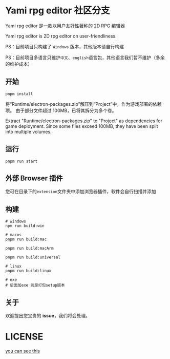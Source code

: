 # Yami rpg editor 社区分支

Yami rpg editor 是一款以用户友好性著称的 2D RPG 编辑器

Yami rpg editor is 2D rpg editor on user-friendliness.


PS：目前项目只构建了 `Windows` 版本，其他版本请自行构建


PS：目前项目多语言只维护`中文`、`english`语言包，其他语言我们暂不维护（多余的维护成本）

## 开始

```shell
pnpm install
```

将“Runtime/electron-packages.zip”解压到“Project”中，作为游戏部署的依赖项。
由于部分文件超过 100MB，已将其拆分为多个卷。

Extract "Runtime/electron-packages.zip" to "Project" as dependencies for game deployment.
Since some files exceed 100MB, they have been split into multiple volumes.

## 运行

```shell
pnpm run start
```

## 外部 Browser 插件

您可在目录下的`extension`文件夹中添加浏览器插件，软件会自行扫描并添加

## 构建

```shell
# windows
npm run build:win

# macos
pnpm run build:mac

pnpm run build:macArm

pnpm run build:universal

# linux
pnpm run build:linux

# exe
# 后面加exe 则是打包setup版本

```

## 关于

欢迎提出您宝贵的 **issue**，我们将会处理。

# LICENSE

[you can see this](./LICENSE)
